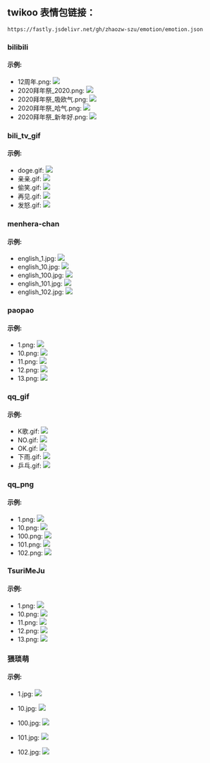 



## twikoo 表情包链接：

```
https://fastly.jsdelivr.net/gh/zhaozw-szu/emotion/emotion.json
```



### bilibili

#### 示例:

- 12周年.png: <img src="./bilibili/12周年.png">
- 2020拜年祭_2020.png: <img src="./bilibili/2020拜年祭_2020.png">
- 2020拜年祭_吸欧气.png: <img src="./bilibili/2020拜年祭_吸欧气.png">
- 2020拜年祭_哈气.png: <img src="./bilibili/2020拜年祭_哈气.png">
- 2020拜年祭_新年好.png: <img src="./bilibili/2020拜年祭_新年好.png">

### bili_tv_gif

#### 示例:

- doge.gif: <img src="./bili_tv_gif/doge.gif">
- 亲亲.gif: <img src="./bili_tv_gif/亲亲.gif">
- 偷笑.gif: <img src="./bili_tv_gif/偷笑.gif">
- 再见.gif: <img src="./bili_tv_gif/再见.gif">
- 发怒.gif: <img src="./bili_tv_gif/发怒.gif">

### menhera-chan

#### 示例:

- english_1.jpg: <img src="./menhera-chan/english_1.jpg">
- english_10.jpg: <img src="./menhera-chan/english_10.jpg">
- english_100.jpg: <img src="./menhera-chan/english_100.jpg">
- english_101.jpg: <img src="./menhera-chan/english_101.jpg">
- english_102.jpg: <img src="./menhera-chan/english_102.jpg">

### paopao

#### 示例:

- 1.png: <img src="./paopao/1.png">
- 10.png: <img src="./paopao/10.png">
- 11.png: <img src="./paopao/11.png">
- 12.png: <img src="./paopao/12.png">
- 13.png: <img src="./paopao/13.png">

### qq_gif

#### 示例:

- K歌.gif: <img src="./qq_gif/K歌.gif">
- NO.gif: <img src="./qq_gif/NO.gif">
- OK.gif: <img src="./qq_gif/OK.gif">
- 下雨.gif: <img src="./qq_gif/下雨.gif">
- 乒乓.gif: <img src="./qq_gif/乒乓.gif">

### qq_png

#### 示例:

- 1.png: <img src="./qq_png/1.png">
- 10.png: <img src="./qq_png/10.png">
- 100.png: <img src="./qq_png/100.png">
- 101.png: <img src="./qq_png/101.png">
- 102.png: <img src="./qq_png/102.png">

### TsuriMeJu

#### 示例:

- 1.png: <img src="./TsuriMeJu/1.png">
- 10.png: <img src="./TsuriMeJu/10.png">
- 11.png: <img src="./TsuriMeJu/11.png">
- 12.png: <img src="./TsuriMeJu/12.png">
- 13.png: <img src="./TsuriMeJu/13.png">

### 猥琐萌

#### 示例:

- 1.jpg: <img src="./猥琐萌/1.jpg">

- 10.jpg: <img src="./猥琐萌/10.jpg">

- 100.jpg: <img src="./猥琐萌/100.jpg">

- 101.jpg: <img src="./猥琐萌/101.jpg">

- 102.jpg: <img src="./猥琐萌/102.jpg">


